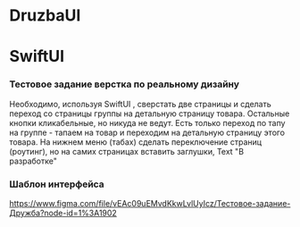 # DruzbaUI

# SwiftUI
### Тестовое задание верстка по реальному дизайну
Необходимо, используя SwiftUI , сверстать две страницы и сделать переход со страницы группы на детальную страницу товара. Остальные кнопки кликабельные, но никуда не ведут. Есть только переход по тапу на группе - тапаем на товар и переходим на детальную страницу этого товара. На нижнем меню (табах) сделать переключение страниц (роутинг), но на самих страницах вставить заглушки, Text "В разработке"

### Шаблон интерфейса
https://www.figma.com/file/vEAc09uEMvdKkwLvlUyIcz/Тестовое-задание-Дружба?node-id=1%3A1902

